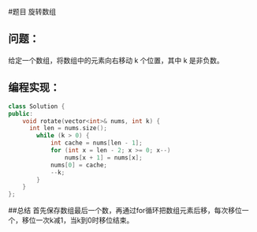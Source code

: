 #题目
旋转数组
## 问题：
#### 
给定一个数组，将数组中的元素向右移动 k 个位置，其中 k 是非负数。
## 编程实现：
```C++
class Solution {
public:
    void rotate(vector<int>& nums, int k) {
      int len = nums.size();
        while (k > 0) {
            int cache = nums[len - 1];
            for (int x = len - 2; x >= 0; x--) 
                nums[x + 1] = nums[x];
            nums[0] = cache;
            --k;
        }  
    }
};
```
##总结
首先保存数组最后一个数，再通过for循环把数组元素后移，每次移位一个，移位一次k减1，当k到0时移位结束。
